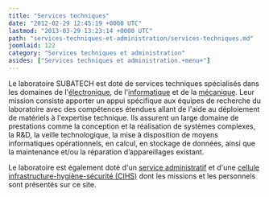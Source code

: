 ```yaml
---
title: "Services techniques"
date: "2012-02-29 12:45:19 +0000 UTC"
lastmod: "2013-03-29 13:23:14 +0000 UTC"
path: "services-techniques-et-administration/services-techniques.md"
joomlaid: 122
category: "Services techniques et administration"
asides: ["Services techniques et administration.+menu+"]
---
```

Le laboratoire SUBATECH est doté de services techniques spécialisés dans les domaines de l'[électronique](fr/services-techniques/electronique/presentation), de l'[informatique](fr/services-techniques/informatique/presentation) et de la [mécanique](fr/services-techniques/mecanique/presentation). Leur mission consiste apporter un appui spécifique aux équipes de recherche du laboratoire avec des compétences étendues allant de l'aide au déploiement de matériels à l'expertise technique. Ils assurent un large domaine de prestations comme la conception et la réalisation de systèmes complexes, la R&D, la veille technologique, la mise à disposition de moyens informatiques opérationnels, en calcul, en stockage de données, ainsi que la maintenance et/ou la réparation d’appareillages existant.

Le laboratoire est également doté d'un [service administratif](/services-techniques-et-administration/administration/presentation) et d'une [cellule infrastructure-hygiène-sécurité (CIHS)](/fr/radioprotection/) dont les missions et les personnels sont présentés sur ce site.
